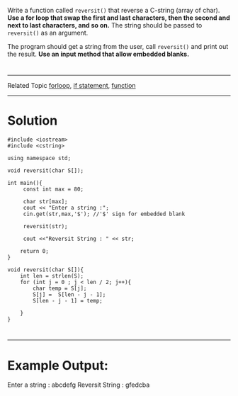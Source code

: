 Write a function called `reversit()` that reverse a C-string (array of char). **Use a for loop that swap the first and last characters, then the second and next to last characters, and so on.** The string should be passed to `reversit()` as an argument.

The program should get a string from the user, call `reversit()` and print out the result. **Use an input method that allow embedded blanks.**
#
---
Related Topic
[forloop](courseid-5,lessonid-16), [if statement](courseid-5,lessonid-15), [function](courseid-5,lessonid-20)

---
# Solution

    #include <iostream>
    #include <cstring>

    using namespace std;

    void reversit(char S[]);

    int main(){
         const int max = 80;

         char str[max];
         cout << "Enter a string :";
         cin.get(str,max,'$'); //'$' sign for embedded blank

         reversit(str);

         cout <<"Reversit String : " << str;

        return 0;
    }

    void reversit(char S[]){
        int len = strlen(S);
        for (int j = 0 ; j < len / 2; j++){
            char temp = S[j];
            S[j] =  S[len - j - 1];
            S[len - j - 1] = temp;

        }
    }

#
---

# Example Output:
Enter a string : abcdefg
Reversit String : gfedcba



